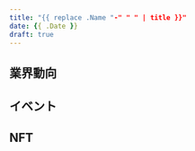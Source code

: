 ```yaml
---
title: "{{ replace .Name "-" " " | title }}"
date: {{ .Date }}
draft: true
---
```


## 業界動向

## イベント

## NFT